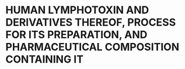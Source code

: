 # HUMAN LYMPHOTOXIN AND DERIVATIVES THEREOF, PROCESS FOR ITS PREPARATION, AND PHARMACEUTICAL COMPOSITION CONTAINING IT